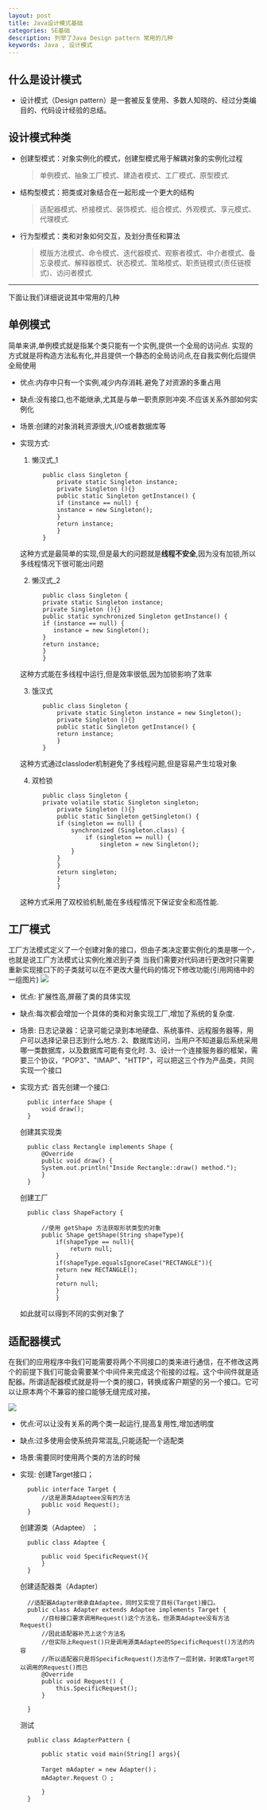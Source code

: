 ```yaml
---
layout: post
title: Java设计模式基础
categories: SE基础
description: 列举了Java Design pattern 常用的几种
keywords: Java , 设计模式
---
```

## 什么是设计模式
   
- 设计模式（Design pattern）是一套被反复使用、多数人知晓的、经过分类编目的、代码设计经验的总结。

## 设计模式种类

- 创建型模式：对象实例化的模式，创建型模式用于解耦对象的实例化过程
 
   > 单例模式、抽象工厂模式、建造者模式、工厂模式、原型模式.
 
- 结构型模式：把类或对象结合在一起形成一个更大的结构

   > 适配器模式、桥接模式、装饰模式、组合模式、外观模式、享元模式、代理模式.
 
- 行为型模式：类和对象如何交互，及划分责任和算法

   > 模版方法模式、命令模式、迭代器模式、观察者模式、中介者模式、备忘录模式、解释器模式、状态模式、策略模式、职责链模式(责任链模式)、访问者模式. 

----------
下面让我们详细说说其中常用的几种

## 单例模式

简单来讲,单例模式就是指某个类只能有一个实例,提供一个全局的访问点.
实现的方式就是将构造方法私有化,并且提供一个静态的全局访问点,在自我实例化后提供全局使用
- 优点:内存中只有一个实例,减少内存消耗.避免了对资源的多重占用
- 缺点:没有接口,也不能继承,尤其是与单一职责原则冲突.不应该关系外部如何实例化
- 场景:创建的对象消耗资源很大,I/O或者数据库等
- 实现方式:

  1. 懒汉式_1 

			public class Singleton {  
    			private static Singleton instance;  
    			private Singleton (){}  
    			public static Singleton getInstance() {  
    			if (instance == null) {  
        		instance = new Singleton();  
    			}  
    			return instance;  
    			}  
			}  

   这种方式是最简单的实现,但是最大的问题就是**线程不安全**,因为没有加锁,所以多线程情况下很可能出问题

  2. 懒汉式_2
   
			public class Singleton {  
			private static Singleton instance;  
			private Singleton (){}  
			public static synchronized Singleton getInstance() {  
			if (instance == null) {  
	     	   instance = new Singleton();  
			}  
			return instance;  
			}  
			} 

   这种方式能在多线程中运行,但是效率很低,因为加锁影响了效率

  3. 饿汉式
 
			public class Singleton {  
    			private static Singleton instance = new Singleton();  
    			private Singleton (){}  
    			public static Singleton getInstance() {  
    			return instance;  
    			}  
			}  

   这种方式通过classloder机制避免了多线程问题,但是容易产生垃圾对象

  4. 双检锁
   
			public class Singleton {  
			private volatile static Singleton singleton;  
    			private Singleton (){}  
				public static Singleton getSingleton() {  
    			if (singleton == null) {  
        			synchronized (Singleton.class) {  
        				if (singleton == null) {  
            				singleton = new Singleton();  
        			}  
        		}  
    			}  
    			return singleton;  
    			}  
				} 
   这种方式采用了双校验机制,能在多线程情况下保证安全和高性能.  

## 工厂模式

工厂方法模式定义了一个创建对象的接口，但由子类决定要实例化的类是哪一个，也就是说工厂方法模式让实例化推迟到子类
当我们需要对代码进行更改时只需要重新实现接口下的子类就可以在不更改大量代码的情况下修改功能(引用网络中的一组图片)
![](https://images2017.cnblogs.com/blog/401339/201709/401339-20170929204041684-1520979160.png)

- 优点: 扩展性高,屏蔽了类的具体实现
- 缺点:每次都会增加一个具体的类和对象实现工厂,增加了系统的复杂度.
- 场景: 日志记录器：记录可能记录到本地硬盘、系统事件、远程服务器等，用户可以选择记录日志到什么地方. 2、数据库访问，当用户不知道最后系统采用哪一类数据库，以及数据库可能有变化时. 3、设计一个连接服务器的框架，需要三个协议，"POP3"、"IMAP"、"HTTP"，可以把这三个作为产品类，共同实现一个接口
- 实现方式:
	首先创建一个接口:
	
		public interface Shape {
			void draw();
		}
		
	创建其实现类
	
		public class Rectangle implements Shape {
			@Override
			public void draw() {
      		System.out.println("Inside Rectangle::draw() method.");
			}
		}
		
	创建工厂
	
		public class ShapeFactory {
    
			//使用 getShape 方法获取形状类型的对象
			public Shape getShape(String shapeType){
				if(shapeType == null){
					return null;
				}        
				if(shapeType.equalsIgnoreCase("RECTANGLE")){
				return new RECTANGLE();
				} 
				return null;
				}
				}
				
   如此就可以得到不同的实例对象了

## 适配器模式

在我们的应用程序中我们可能需要将两个不同接口的类来进行通信，在不修改这两个的前提下我们可能会需要某个中间件来完成这个衔接的过程。这个中间件就是适配器。所谓适配器模式就是将一个类的接口，转换成客户期望的另一个接口。它可以让原本两个不兼容的接口能够无缝完成对接。

![](https://images2017.cnblogs.com/blog/401339/201709/401339-20170929205627606-1781915371.png)

- 优点:可以让没有关系的两个类一起运行,提高复用性,增加透明度
- 缺点:过多使用会使系统异常混乱,只能适配一个适配类
- 场景:需要同时使用两个类的方法的时候
- 实现:
	创建Target接口；
	
		public interface Target {
			//这是源类Adapteee没有的方法
			public void Request(); 
		}

	创建源类（Adaptee） ；

		public class Adaptee {

    		public void SpecificRequest(){
    		}
		}
		
	创建适配器类（Adapter）
	
		//适配器Adapter继承自Adaptee，同时又实现了目标(Target)接口。
		public class Adapter extends Adaptee implements Target {
			//目标接口要求调用Request()这个方法名，但源类Adaptee没有方法Request()
			//因此适配器补充上这个方法名
		    //但实际上Request()只是调用源类Adaptee的SpecificRequest()方法的内容
			//所以适配器只是将SpecificRequest()方法作了一层封装，封装成Target可以调用的Request()而已
			@Override
			public void Request() {
				this.SpecificRequest();
			}

		}
		
	测试
	
		public class AdapterPattern {

			public static void main(String[] args){

			Target mAdapter = new Adapter()；
			mAdapter.Request（）;

			}
		}
